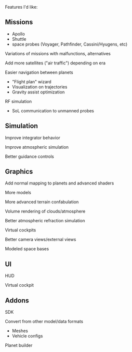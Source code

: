 Features I'd like:

## Missions ##
  * Apollo
  * Shuttle
  * space probes (Voyager, Pathfinder, Cassini/Hyugens, etc)

Variations of missions with malfunctions, alternatives

Add more satellites ("air traffic") depending on era

Easier navigation between planets
  * "Flight plan" wizard
  * Visualization on trajectories
  * Gravity assist optimization

RF simulation
  * SoL communication to unmanned probes

## Simulation ##
Improve integrator behavior

Improve atmospheric simulation

Better guidance controls

## Graphics ##
Add normal mapping to planets and advanced shaders

More models

More advanced terrain confabulation

Volume rendering of clouds/atmosphere

Better atmospheric refraction simulation

Virtual cockpits

Better camera views/external views

Modeled space bases

## UI ##

HUD

Virtual cockpit

## Addons ##

SDK

Convert from other model/data formats
  * Meshes
  * Vehicle configs

Planet builder